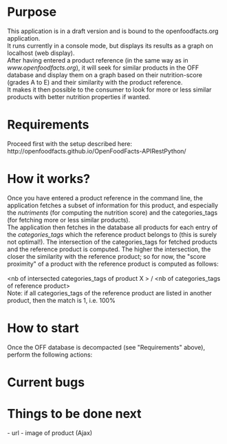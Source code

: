 <h1>Purpose</h1>
This application is in a draft version and is bound to the openfoodfacts.org application.
<br/>
It runs currently in a console mode, but displays its results as a graph on localhost (web display).
<br/>
After having entered a product reference (in the same way as in <i>www.openfoodfacts.org</i>), it will seek for similar products in the OFF database and display them on a graph based on their nutrition-score (grades A to E) and their similarity with the product reference.
<br/>
It makes it then possible to the consumer to look for more or less similar products with better nutrition properties if wanted.

<h1>Requirements</h1>
Proceed first with the setup described here: http://openfoodfacts.github.io/OpenFoodFacts-APIRestPython/

<h1>How it works?</h1>
Once you have entered a product reference in the command line, the application fetches a subset of information for this product, and especially the <i>nutriments</i> (for computing the nutrition score) and the <it>categories_tags</it> (for fetching more or less similar products).
<br/>
The application then fetches in the database all products for each entry of the <i>categories_tags</i> which the reference product belongs to (this is surely not optimal!). The intersection of the categories_tags for fetched products and the reference product is computed. The higher the intersection, the closer the similarity with the reference product; so for now, the "score proximity" of a product with the reference product is computed as follows:
<br/><br/>
&lt;nb of intersected categories_tags of product X &gt; / &lt;nb of categories_tags of reference product&gt;
<br/>
Note: if all categories_tags of the reference product are listed in another product, then the match is 1, i.e. 100%

<h1>How to start</h1>
Once the OFF database is decompacted (see "Requirements" above), perform the following actions:
<br/>

<h1>Current bugs</h1>

<h1>Things to be done next</h1>
- url
- image of product (Ajax)

